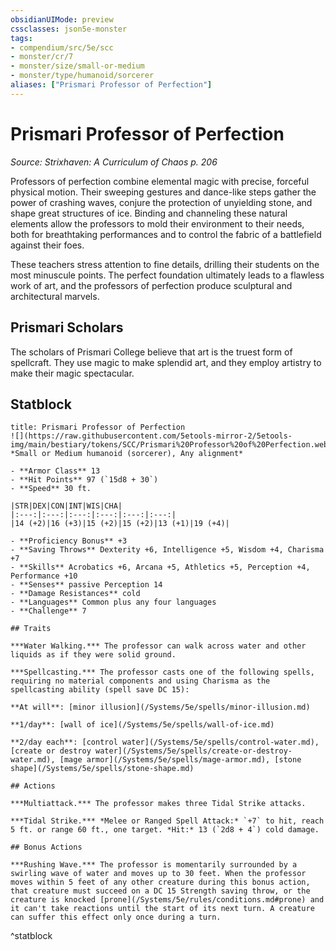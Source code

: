```yaml
---
obsidianUIMode: preview
cssclasses: json5e-monster
tags:
- compendium/src/5e/scc
- monster/cr/7
- monster/size/small-or-medium
- monster/type/humanoid/sorcerer
aliases: ["Prismari Professor of Perfection"]
---
```

# Prismari Professor of Perfection
*Source: Strixhaven: A Curriculum of Chaos p. 206*  

Professors of perfection combine elemental magic with precise, forceful physical motion. Their sweeping gestures and dance-like steps gather the power of crashing waves, conjure the protection of unyielding stone, and shape great structures of ice. Binding and channeling these natural elements allow the professors to mold their environment to their needs, both for breathtaking performances and to control the fabric of a battlefield against their foes.

These teachers stress attention to fine details, drilling their students on the most minuscule points. The perfect foundation ultimately leads to a flawless work of art, and the professors of perfection produce sculptural and architectural marvels.

## Prismari Scholars

The scholars of Prismari College believe that art is the truest form of spellcraft. They use magic to make splendid art, and they employ artistry to make their magic spectacular.

## Statblock

```ad-statblock
title: Prismari Professor of Perfection
![](https://raw.githubusercontent.com/5etools-mirror-2/5etools-img/main/bestiary/tokens/SCC/Prismari%20Professor%20of%20Perfection.webp#token)
*Small or Medium humanoid (sorcerer), Any alignment*

- **Armor Class** 13
- **Hit Points** 97 (`15d8 + 30`)
- **Speed** 30 ft.

|STR|DEX|CON|INT|WIS|CHA|
|:---:|:---:|:---:|:---:|:---:|:---:|
|14 (+2)|16 (+3)|15 (+2)|15 (+2)|13 (+1)|19 (+4)|

- **Proficiency Bonus** +3
- **Saving Throws** Dexterity +6, Intelligence +5, Wisdom +4, Charisma +7
- **Skills** Acrobatics +6, Arcana +5, Athletics +5, Perception +4, Performance +10
- **Senses** passive Perception 14
- **Damage Resistances** cold
- **Languages** Common plus any four languages
- **Challenge** 7

## Traits

***Water Walking.*** The professor can walk across water and other liquids as if they were solid ground.

***Spellcasting.*** The professor casts one of the following spells, requiring no material components and using Charisma as the spellcasting ability (spell save DC 15):

**At will**: [minor illusion](/Systems/5e/spells/minor-illusion.md)

**1/day**: [wall of ice](/Systems/5e/spells/wall-of-ice.md)

**2/day each**: [control water](/Systems/5e/spells/control-water.md), [create or destroy water](/Systems/5e/spells/create-or-destroy-water.md), [mage armor](/Systems/5e/spells/mage-armor.md), [stone shape](/Systems/5e/spells/stone-shape.md)

## Actions

***Multiattack.*** The professor makes three Tidal Strike attacks.

***Tidal Strike.*** *Melee or Ranged Spell Attack:* `+7` to hit, reach 5 ft. or range 60 ft., one target. *Hit:* 13 (`2d8 + 4`) cold damage.

## Bonus Actions

***Rushing Wave.*** The professor is momentarily surrounded by a swirling wave of water and moves up to 30 feet. When the professor moves within 5 feet of any other creature during this bonus action, that creature must succeed on a DC 15 Strength saving throw, or the creature is knocked [prone](/Systems/5e/rules/conditions.md#prone) and it can't take reactions until the start of its next turn. A creature can suffer this effect only once during a turn.
```
^statblock
